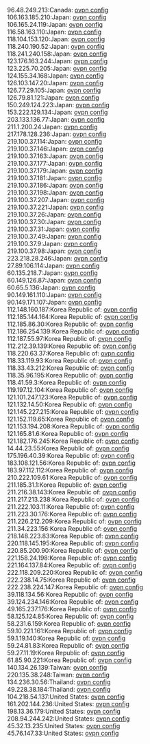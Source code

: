 96.48.249.213:Canada: [ovpn config](vpn/96_48_249_213.ovpn)  
106.163.185.210:Japan: [ovpn config](vpn/106_163_185_210.ovpn)  
106.165.24.119:Japan: [ovpn config](vpn/106_165_24_119.ovpn)  
116.58.163.110:Japan: [ovpn config](vpn/116_58_163_110.ovpn)  
118.104.153.120:Japan: [ovpn config](vpn/118_104_153_120.ovpn)  
118.240.190.52:Japan: [ovpn config](vpn/118_240_190_52.ovpn)  
118.241.240.158:Japan: [ovpn config](vpn/118_241_240_158.ovpn)  
123.176.163.244:Japan: [ovpn config](vpn/123_176_163_244.ovpn)  
123.225.70.205:Japan: [ovpn config](vpn/123_225_70_205.ovpn)  
124.155.34.168:Japan: [ovpn config](vpn/124_155_34_168.ovpn)  
126.103.147.20:Japan: [ovpn config](vpn/126_103_147_20.ovpn)  
126.77.29.105:Japan: [ovpn config](vpn/126_77_29_105.ovpn)  
126.79.81.121:Japan: [ovpn config](vpn/126_79_81_121.ovpn)  
150.249.124.223:Japan: [ovpn config](vpn/150_249_124_223.ovpn)  
153.222.129.134:Japan: [ovpn config](vpn/153_222_129_134.ovpn)  
203.133.136.77:Japan: [ovpn config](vpn/203_133_136_77.ovpn)  
211.1.200.24:Japan: [ovpn config](vpn/211_1_200_24.ovpn)  
217.178.128.236:Japan: [ovpn config](vpn/217_178_128_236.ovpn)  
219.100.37.114:Japan: [ovpn config](vpn/219_100_37_114.ovpn)  
219.100.37.146:Japan: [ovpn config](vpn/219_100_37_146.ovpn)  
219.100.37.163:Japan: [ovpn config](vpn/219_100_37_163.ovpn)  
219.100.37.177:Japan: [ovpn config](vpn/219_100_37_177.ovpn)  
219.100.37.179:Japan: [ovpn config](vpn/219_100_37_179.ovpn)  
219.100.37.181:Japan: [ovpn config](vpn/219_100_37_181.ovpn)  
219.100.37.186:Japan: [ovpn config](vpn/219_100_37_186.ovpn)  
219.100.37.198:Japan: [ovpn config](vpn/219_100_37_198.ovpn)  
219.100.37.207:Japan: [ovpn config](vpn/219_100_37_207.ovpn)  
219.100.37.221:Japan: [ovpn config](vpn/219_100_37_221.ovpn)  
219.100.37.26:Japan: [ovpn config](vpn/219_100_37_26.ovpn)  
219.100.37.30:Japan: [ovpn config](vpn/219_100_37_30.ovpn)  
219.100.37.31:Japan: [ovpn config](vpn/219_100_37_31.ovpn)  
219.100.37.49:Japan: [ovpn config](vpn/219_100_37_49.ovpn)  
219.100.37.9:Japan: [ovpn config](vpn/219_100_37_9.ovpn)  
219.100.37.98:Japan: [ovpn config](vpn/219_100_37_98.ovpn)  
223.218.28.246:Japan: [ovpn config](vpn/223_218_28_246.ovpn)  
27.89.106.114:Japan: [ovpn config](vpn/27_89_106_114.ovpn)  
60.135.218.7:Japan: [ovpn config](vpn/60_135_218_7.ovpn)  
60.149.126.87:Japan: [ovpn config](vpn/60_149_126_87.ovpn)  
60.65.5.136:Japan: [ovpn config](vpn/60_65_5_136.ovpn)  
90.149.161.110:Japan: [ovpn config](vpn/90_149_161_110.ovpn)  
90.149.171.107:Japan: [ovpn config](vpn/90_149_171_107.ovpn)  
112.148.160.187:Korea Republic of: [ovpn config](vpn/112_148_160_187.ovpn)  
112.185.144.164:Korea Republic of: [ovpn config](vpn/112_185_144_164.ovpn)  
112.185.86.30:Korea Republic of: [ovpn config](vpn/112_185_86_30.ovpn)  
112.186.254.139:Korea Republic of: [ovpn config](vpn/112_186_254_139.ovpn)  
112.187.55.97:Korea Republic of: [ovpn config](vpn/112_187_55_97.ovpn)  
112.212.39.139:Korea Republic of: [ovpn config](vpn/112_212_39_139.ovpn)  
118.220.63.37:Korea Republic of: [ovpn config](vpn/118_220_63_37.ovpn)  
118.33.119.93:Korea Republic of: [ovpn config](vpn/118_33_119_93.ovpn)  
118.33.43.212:Korea Republic of: [ovpn config](vpn/118_33_43_212.ovpn)  
118.35.96.195:Korea Republic of: [ovpn config](vpn/118_35_96_195.ovpn)  
118.41.59.3:Korea Republic of: [ovpn config](vpn/118_41_59_3.ovpn)  
119.197.12.104:Korea Republic of: [ovpn config](vpn/119_197_12_104.ovpn)  
121.101.247.123:Korea Republic of: [ovpn config](vpn/121_101_247_123.ovpn)  
121.132.14.50:Korea Republic of: [ovpn config](vpn/121_132_14_50.ovpn)  
121.145.227.215:Korea Republic of: [ovpn config](vpn/121_145_227_215.ovpn)  
121.152.119.65:Korea Republic of: [ovpn config](vpn/121_152_119_65.ovpn)  
121.153.194.208:Korea Republic of: [ovpn config](vpn/121_153_194_208.ovpn)  
121.165.81.6:Korea Republic of: [ovpn config](vpn/121_165_81_6.ovpn)  
121.182.176.245:Korea Republic of: [ovpn config](vpn/121_182_176_245.ovpn)  
14.44.23.55:Korea Republic of: [ovpn config](vpn/14_44_23_55.ovpn)  
175.196.40.39:Korea Republic of: [ovpn config](vpn/175_196_40_39.ovpn)  
183.108.121.56:Korea Republic of: [ovpn config](vpn/183_108_121_56.ovpn)  
183.97.112.112:Korea Republic of: [ovpn config](vpn/183_97_112_112.ovpn)  
210.222.109.61:Korea Republic of: [ovpn config](vpn/210_222_109_61.ovpn)  
211.185.31.1:Korea Republic of: [ovpn config](vpn/211_185_31_1.ovpn)  
211.216.38.143:Korea Republic of: [ovpn config](vpn/211_216_38_143.ovpn)  
211.217.213.238:Korea Republic of: [ovpn config](vpn/211_217_213_238.ovpn)  
211.222.103.11:Korea Republic of: [ovpn config](vpn/211_222_103_11.ovpn)  
211.223.30.176:Korea Republic of: [ovpn config](vpn/211_223_30_176.ovpn)  
211.226.212.209:Korea Republic of: [ovpn config](vpn/211_226_212_209.ovpn)  
211.34.223.156:Korea Republic of: [ovpn config](vpn/211_34_223_156.ovpn)  
218.148.223.83:Korea Republic of: [ovpn config](vpn/218_148_223_83.ovpn)  
220.118.145.195:Korea Republic of: [ovpn config](vpn/220_118_145_195.ovpn)  
220.85.200.90:Korea Republic of: [ovpn config](vpn/220_85_200_90.ovpn)  
221.158.24.198:Korea Republic of: [ovpn config](vpn/221_158_24_198.ovpn)  
221.164.137.84:Korea Republic of: [ovpn config](vpn/221_164_137_84.ovpn)  
222.118.209.220:Korea Republic of: [ovpn config](vpn/222_118_209_220.ovpn)  
222.238.14.75:Korea Republic of: [ovpn config](vpn/222_238_14_75.ovpn)  
222.238.224.147:Korea Republic of: [ovpn config](vpn/222_238_224_147.ovpn)  
39.118.134.56:Korea Republic of: [ovpn config](vpn/39_118_134_56.ovpn)  
39.124.234.146:Korea Republic of: [ovpn config](vpn/39_124_234_146.ovpn)  
49.165.237.176:Korea Republic of: [ovpn config](vpn/49_165_237_176.ovpn)  
58.125.124.85:Korea Republic of: [ovpn config](vpn/58_125_124_85.ovpn)  
58.231.6.159:Korea Republic of: [ovpn config](vpn/58_231_6_159.ovpn)  
59.10.221.161:Korea Republic of: [ovpn config](vpn/59_10_221_161.ovpn)  
59.1.19.140:Korea Republic of: [ovpn config](vpn/59_1_19_140.ovpn)  
59.24.81.83:Korea Republic of: [ovpn config](vpn/59_24_81_83.ovpn)  
59.27.11.19:Korea Republic of: [ovpn config](vpn/59_27_11_19.ovpn)  
61.85.90.221:Korea Republic of: [ovpn config](vpn/61_85_90_221.ovpn)  
140.134.26.139:Taiwan: [ovpn config](vpn/140_134_26_139.ovpn)  
220.135.38.248:Taiwan: [ovpn config](vpn/220_135_38_248.ovpn)  
134.236.30.56:Thailand: [ovpn config](vpn/134_236_30_56.ovpn)  
49.228.38.184:Thailand: [ovpn config](vpn/49_228_38_184.ovpn)  
104.218.54.137:United States: [ovpn config](vpn/104_218_54_137.ovpn)  
161.202.144.236:United States: [ovpn config](vpn/161_202_144_236.ovpn)  
198.13.36.179:United States: [ovpn config](vpn/198_13_36_179.ovpn)  
208.94.244.242:United States: [ovpn config](vpn/208_94_244_242.ovpn)  
45.32.13.235:United States: [ovpn config](vpn/45_32_13_235.ovpn)  
45.76.147.33:United States: [ovpn config](vpn/45_76_147_33.ovpn)  
